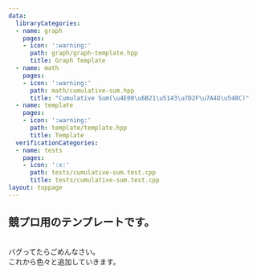```yaml
---
data:
  libraryCategories:
  - name: graph
    pages:
    - icon: ':warning:'
      path: graph/graph-template.hpp
      title: Graph Template
  - name: math
    pages:
    - icon: ':warning:'
      path: math/cumulative-sum.hpp
      title: "Cumulative Sum(\u4E00\u6B21\u5143\u7D2F\u7A4D\u548C)"
  - name: template
    pages:
    - icon: ':warning:'
      path: template/template.hpp
      title: Template
  verificationCategories:
  - name: tests
    pages:
    - icon: ':x:'
      path: tests/cumulative-sum.test.cpp
      title: tests/cumulative-sum.test.cpp
layout: toppage
---
```

## 競プロ用のテンプレートです。
<br>
バグってたらごめんなさい。
<br>
これから色々と追加していきます。